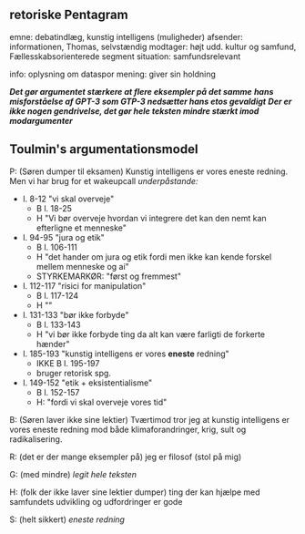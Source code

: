 
## retoriske Pentagram
emne: debatindlæg, kunstig intelligens (muligheder)
afsender: informationen, Thomas, selvstændig
modtager: højt udd. kultur og samfund, Fællesskabsorienterede segment
situation: samfundsrelevant

info: oplysning om dataspor
mening: giver sin holdning

___Det gør argumentet stærkere at flere eksempler på det samme___
***hans misforståelse af GPT-3 som GTP-3 nedsætter hans etos gevaldigt*** 
***Der er ikke nogen gendrivelse, det gør hele teksten mindre stærkt imod modargumenter***

## Toulmin's argumentationsmodel  
P: (Søren dumper til eksamen)
Kunstig intelligens er vores eneste redning. Men vi har brug for et wakeupcall
*underpåstande:*
- l. 8-12 "vi skal overveje"
	- B l. 18-25
	- H "Vi bør overveje hvordan vi integrere det kan den nemt kan efterligne et menneske"
- l. 94-95 "jura og etik"
	- B l. 106-111
	- H "det hander om jura og etik fordi men ikke kan kende forskel mellem menneske og ai"
	- STYRKEMARKØR: "først og fremmest"
- l. 112-117 "risici for manipulation"
	- B l. 117-124
	- H ""
- l. 131-133 "bør ikke forbyde"
	- B l. 133-143
	- H "vi bør ikke forbyde ting da alt kan være farligti de forkerte hænder"
- l. 185-193 "kunstig intelligens er vores **eneste** redning"
	- IKKE B l. 195-197
	- bruger retorisk spg.
- l. 149-152 "etik + eksistentialisme"
	- B l. 152-157
	- H: "fordi vi skal overveje vores tid"


B: (Søren laver ikke sine lektier)
Tværtimod tror jeg at kunstig intelligens er vores eneste redning mod både klimaforandringer, krig, sult og radikalisering.

R: (det er der mange eksempler på)
jeg er filosof (stol på mig)

G: (med mindre)
_legit hele teksten_

H: (folk der ikke laver sine lektier dumper)
ting der kan hjælpe med samfundets udvikling og udfordringer er gode 

S: (helt sikkert)
_eneste redning_
